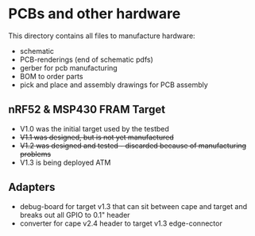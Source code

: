 # PCBs and other hardware

This directory contains all files to manufacture hardware:

- schematic
- PCB-renderings (end of schematic pdfs)
- gerber for pcb manufacturing
- BOM to order parts
- pick and place and assembly drawings for PCB assembly

## nRF52 & MSP430 FRAM Target

- V1.0 was the initial target used by the testbed
- ~~V1.1 was designed, but is not yet manufactured~~
- ~~V1.2 was designed and tested - discarded because of manufacturing problems~~
- V1.3 is being deployed ATM

## Adapters

- debug-board for target v1.3 that can sit between cape and target and breaks out all GPIO to 0.1" header
- converter for cape v2.4 header to target v1.3 edge-connector
